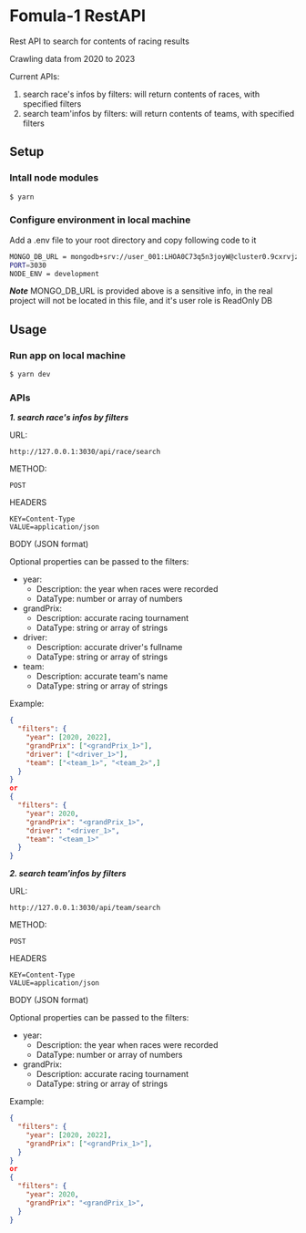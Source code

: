 # Fomula-1 RestAPI

Rest API to search for contents of racing results

Crawling data from 2020 to 2023

Current APIs:

1. search race's infos by filters: will return contents of races, with specified filters
2. search team'infos by filters: will return contents of teams, with specified filters

## Setup

### Intall node modules

```bash
$ yarn
```

### Configure environment in local machine

Add a .env file to your root directory and copy following code to it

```bash
MONGO_DB_URL = mongodb+srv://user_001:LHOA0C73q5n3joyW@cluster0.9cxrvjz.mongodb.net/test?authMechanism=DEFAULT
PORT=3030
NODE_ENV = development
```

**_Note_**
MONGO_DB_URL is provided above is a sensitive info, in the real project will not be located in this file, and it's user role is ReadOnly DB

## Usage

### Run app on local machine

```bash
$ yarn dev
```

### APIs

**_1. search race's infos by filters_**

URL:

```
http://127.0.0.1:3030/api/race/search
```

METHOD:

```
POST
```

HEADERS

```
KEY=Content-Type
VALUE=application/json
```

BODY (JSON format)

Optional properties can be passed to the filters:

- year:
  - Description: the year when races were recorded
  - DataType: number or array of numbers
- grandPrix:
  - Description: accurate racing tournament
  - DataType: string or array of strings
- driver:
  - Description: accurate driver's fullname
  - DataType: string or array of strings
- team:
  - Description: accurate team's name
  - DataType: string or array of strings

Example:

```json
{
  "filters": {
    "year": [2020, 2022],
    "grandPrix": ["<grandPrix_1>"],
    "driver": ["<driver_1>"],
    "team": ["<team_1>", "<team_2>",]
  }
}
or
{
  "filters": {
    "year": 2020,
    "grandPrix": "<grandPrix_1>",
    "driver": "<driver_1>",
    "team": "<team_1>"
  }
}
```

**_2. search team'infos by filters_**

URL:

```
http://127.0.0.1:3030/api/team/search
```

METHOD:

```
POST
```

HEADERS

```
KEY=Content-Type
VALUE=application/json
```

BODY (JSON format)

Optional properties can be passed to the filters:

- year:
  - Description: the year when races were recorded
  - DataType: number or array of numbers
- grandPrix:
  - Description: accurate racing tournament
  - DataType: string or array of strings

Example:

```json
{
  "filters": {
    "year": [2020, 2022],
    "grandPrix": ["<grandPrix_1>"],
  }
}
or
{
  "filters": {
    "year": 2020,
    "grandPrix": "<grandPrix_1>",
  }
}
```
